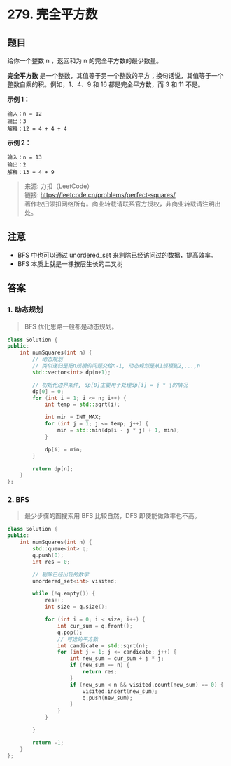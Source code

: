 # 279. 完全平方数

## 题目

给你一个整数 n ，返回和为 n 的完全平方数的最少数量。

**完全平方数** 是一个整数，其值等于另一个整数的平方；换句话说，其值等于一个整数自乘的积。例如，1、4、9 和 16 都是完全平方数，而 3 和 11 不是。

**示例 1：**

```
输入：n = 12
输出：3 
解释：12 = 4 + 4 + 4
```

**示例 2：**

```
输入：n = 13
输出：2
解释：13 = 4 + 9
```

> 来源: 力扣（LeetCode）  
> 链接: <https://leetcode.cn/problems/perfect-squares/>  
> 著作权归领扣网络所有。商业转载请联系官方授权，非商业转载请注明出处。

## 注意

- BFS 中也可以通过 unordered_set 来剔除已经访问过的数据，提高效率。
- BFS 本质上就是一棵按层生长的二叉树

## 答案

### 1. 动态规划

> BFS 优化思路一般都是动态规划。

```c++
class Solution {
public:
    int numSquares(int n) {
        // 动态规划
        // 类似递归是把n规模的问题交给n-1, 动态规划是从1规模到2,...,n
        std::vector<int> dp(n+1);

        // 初始化边界条件, dp[0]主要用于处理dp[i] = j * j的情况
        dp[0] = 0;
        for (int i = 1; i <= n; i++) {
            int temp = std::sqrt(i);

            int min = INT_MAX;
            for (int j = 1; j <= temp; j++) {
                min = std::min(dp[i - j * j] + 1, min);
            }

            dp[i] = min;
        }

        return dp[n];
    }
};
```

### 2. BFS

> 最少步骤的图搜索用 BFS 比较自然，DFS 即使能做效率也不高。

```c++
class Solution {
public:
    int numSquares(int n) {
        std::queue<int> q;
        q.push(0);
        int res = 0;

        // 剔除已经出现的数字
        unordered_set<int> visited;

        while (!q.empty()) {
            res++;
            int size = q.size();

            for (int i = 0; i < size; i++) {
                int cur_sum = q.front();
                q.pop();
                // 可选的平方数
                int candicate = std::sqrt(n);
                for (int j = 1; j <= candicate; j++) {
                    int new_sum = cur_sum + j * j;
                    if (new_sum == n) {
                        return res;
                    }
                    if (new_sum < n && visited.count(new_sum) == 0) {
                        visited.insert(new_sum);
                        q.push(new_sum);
                    }
                }
            }

        }

        return -1;
    }
};
```
